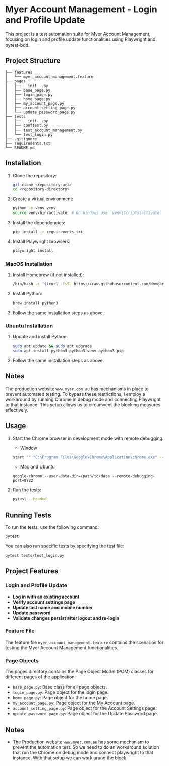 # Myer Account Management - Login and Profile Update

This project is a test automation suite for Myer Account Management, focusing on login and profile update functionalities using Playwright and pytest-bdd.

## Project Structure
```
├── features
│   └── myer_account_management.feature
├── pages
│   ├── __init__.py
│   ├── base_page.py
│   ├── login_page.py
│   ├── home_page.py
│   ├── my_account_page.py
│   ├── account_setting_page.py
│   └── update_password_page.py
├── tests
│   ├── __init__.py
│   ├── conftest.py
│   ├── test_account_management.py
│   └── test_login.py
├── .gitignore
├── requirements.txt
└── README.md
```

## Installation

1. Clone the repository:
    ```sh
    git clone <repository-url>
    cd <repository-directory>
    ```

2. Create a virtual environment:
    ```sh
    python -m venv venv
    source venv/bin/activate  # On Windows use `venv\Scripts\activate`
    ```

3. Install the dependencies:
    ```sh
    pip install -r requirements.txt
    ```

4. Install Playwright browsers:
    ```sh
    playwright install
    ```

### MacOS Installation

1. Install Homebrew (if not installed):
    ```sh
    /bin/bash -c "$(curl -fsSL https://raw.githubusercontent.com/Homebrew/install/HEAD/install.sh)"
    ```

2. Install Python:
    ```sh
    brew install python3
    ```

3. Follow the same installation steps as above.

### Ubuntu Installation

1. Update and install Python:
    ```sh
    sudo apt update && sudo apt upgrade
    sudo apt install python3 python3-venv python3-pip
    ```

2. Follow the same installation steps as above.


## Notes

The production website `www.myer.com.au` has mechanisms in place to prevent automated testing. To bypass these restrictions, I employ a workaround by running Chrome in debug mode and connecting Playwright to that instance. This setup allows us to circumvent the blocking measures effectively.

## Usage

1. Start the Chrome browser in development mode with remote debugging:

    - Window 
    ```sh
    start "" "C:\Program Files\Google\Chrome\Application\chrome.exe" --user-data-dir=C:\path\data --remote-debugging-port=9222
    ```
    - Mac and Ubuntu
    ```
    google-chrome --user-data-dir=/path/to/data --remote-debugging-port=9222
    ```

2. Run the tests:
    ```sh
    pytest --headed
    ```

## Running Tests

To run the tests, use the following command:
```sh
pytest
```

You can also run specific tests by specifying the test file:
```sh
pytest tests/test_login.py
```

## Project Features

### Login and Profile Update

- **Log in with an existing account**
- **Verify account settings page**
- **Update last name and mobile number**
- **Update password**
- **Validate changes persist after logout and re-login**

### Feature File

The feature file `myer_account_management.feature` contains the scenarios for testing the Myer Account Management functionalities.

### Page Objects

The pages directory contains the Page Object Model (POM) classes for different pages of the application:
- `base_page.py`: Base class for all page objects.
- `login_page.py`: Page object for the login page.
- `home_page.py`: Page object for the home page.
- `my_account_page.py`: Page object for the My Account page.
- `account_setting_page.py`: Page object for the Account Settings page.
- `update_password_page.py`: Page object for the Update Password page.



## Notes
- The Production website `www.myer.com.au` has some mechanism to prevent the automation test. So we need to do an workaround solution that run the Chrome on debug mode and connect playwright to that instance. With that setup we can work arund the block